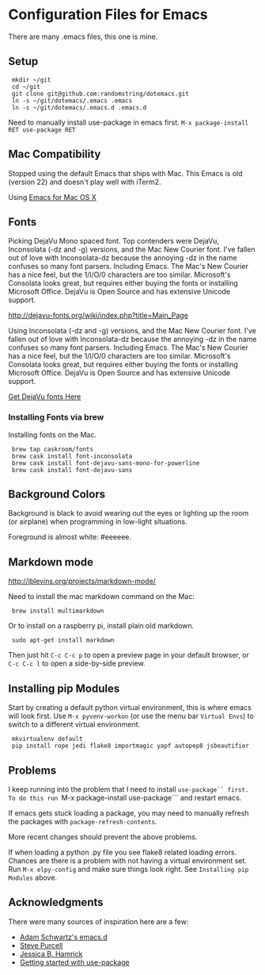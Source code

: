 # Configuration Files for Emacs

There are many .emacs files, this one is mine.

## Setup

```
 mkdir ~/git
 cd ~/git
 git clone git@github.com:randomstring/dotemacs.git
 ln -s ~/git/dotemacs/.emacs .emacs
 ln -s ~/git/dotemacs/.emacs.d .emacs.d
```

Need to manually install use-package in emacs first. ``M-x package-install RET use-package RET``

## Mac Compatibility

Stopped using the default Emacs that ships with Mac. This Emacs is old (version 22) and doesn't play well with iTerm2.

Using [Emacs for Mac OS X](https://emacsformacosx.com/)

## Fonts

Picking DejaVu Mono spaced font. Top contenders were DejaVu, Inconsolata (-dz and -g) versions, and the Mac New Courier font. I've fallen out of love with Inconsolata-dz because the annoying -dz in the name confuses so many font parsers. Including Emacs. The Mac's New Courier has a nice feel, but the 1/l/O/0 characters are too similar. Microsoft's Consolata looks great, but requires either buying the fonts or installing Microsoft Office. DejaVu is Open Source and has extensive Unicode support.

http://dejavu-fonts.org/wiki/index.php?title=Main_Page

Using Inconsolata (-dz and -g) versions, and the Mac New Courier font. I've fallen out of love with Inconsolata-dz because the annoying -dz in the name confuses so many font parsers. Including Emacs. The Mac's New Courier has a nice feel, but the 1/l/O/0 characters are too similar. Microsoft's Consolata looks great, but requires either buying the fonts or installing Microsoft Office. DejaVu is Open Source and has extensive Unicode support.

[Get DejaVu fonts Here](http://dejavu-fonts.org/wiki/index.php?title=Main_Page)

### Installing Fonts via brew

Installing fonts on the Mac.

```
 brew tap caskroom/fonts
 brew cask install font-inconsolata
 brew cask install font-dejavu-sans-mono-for-powerline
 brew cask install font-dejavu-sans
```

## Background Colors

Background is black to avoid wearing out the eyes or lighting up the room (or airplane) when programming in low-light situations.

Foreground is almost white: #eeeeee.

## Markdown mode

http://jblevins.org/projects/markdown-mode/

Need to install the mac markdown command on the Mac:

```
 brew install multimarkdown
```

Or to install on a raspberry pi, install plain old markdown. 

```
 sudo apt-get install markdown
```

Then just hit ``C-c C-c p`` to open a preview page in your default browser, or ``C-c C-c l`` to open a side-by-side preview.


## Installing pip Modules

Start by creating a default python virtual environment, this is where emacs will look first. Use ```M-x pyvenv-workon``` (or use the menu bar ```Virtual Envs```) to switch to a different virtual environment. 

```
 mkvirtualenv default
 pip install rope jedi flake8 importmagic yapf autopep8 jsbeautifier
```

## Problems

I keep running into the problem that I need to install ```use-package`` first. To do this run ```M-x package-install use-package``` and restart emacs.

If emacs gets stuck loading a package, you may need to manually refresh the packages with ``package-refresh-contents``. 

More recent changes should prevent the above problems.

If when loading a python .py file you see flake8 related loading errors. Chances are there is a problem with not having a virtual environment set. Run ```M-x elpy-config``` and make sure things look right. See ``Installing pip Modules`` above.

## Acknowledgments

There were many sources of inspiration here are a few:

* [Adam Schwartz's emacs.d](https://github.com/anschwa/emacs.d)
* [Steve Purcell](https://github.com/purcell/emacs.d)
* [Jessica B. Hamrick](https://github.com/jhamrick/emacs)
* [Getting started with use-package](https://github.com/CachesToCaches/getting_started_with_use_package)
